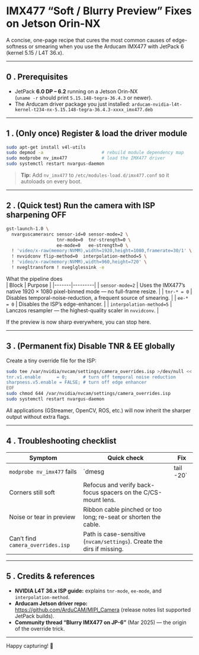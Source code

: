 # IMX477 “Soft / Blurry Preview” Fixes on Jetson Orin-NX  
A concise, one-page recipe that cures the most common causes of edge-softness or smearing when you use the Arducam IMX477 with JetPack 6 (kernel 5.15 / L4T 36.x).

---

## 0 . Prerequisites
* JetPack **6.0 DP – 6.2** running on a Jetson Orin-NX  
  (`uname -r` should print `5.15.148-tegra-36.4.3` or newer).
* The Arducam driver package you just installed:
  `arducam-nvidia-l4t-kernel-t234-nx-5.15.148-tegra-36.4.3-xxxx_imx477.deb`

---

## 1 . (Only once) Register & load the driver module
```bash
sudo apt-get install v4l-utils
sudo depmod -a                      # rebuild module dependency map
sudo modprobe nv_imx477             # load the IMX477 driver
sudo systemctl restart nvargus-daemon
```
> **Tip:** Add `nv_imx477` to `/etc/modules-load.d/imx477.conf` so it autoloads on every boot.

---

## 2 . (Quick test) Run the camera with ISP sharpening **OFF**
```bash
gst-launch-1.0 \
  nvarguscamerasrc sensor-id=0 sensor-mode=2 \
                   tnr-mode=0  tnr-strength=0 \
                   ee-mode=0   ee-strength=0 \
  ! 'video/x-raw(memory:NVMM),width=1920,height=1080,framerate=30/1' \
  ! nvvidconv flip-method=0  interpolation-method=5 \
  ! 'video/x-raw(memory:NVMM),width=960,height=720' \
  ! nvegltransform ! nveglglessink -e
```

What the pipeline does  
| Block | Purpose |
|-------|---------|
| `sensor-mode=2` | Uses the IMX477’s native 1920 × 1080 pixel-binned mode — no full-frame resize. |
| `tnr-* = 0`     | Disables temporal-noise-reduction, a frequent source of smearing. |
| `ee-* = 0`      | Disables the ISP’s edge-enhancer. |
| `interpolation-method=5` | Lanczos resampler — the highest-quality scaler in `nvvidconv`. |

If the preview is now sharp everywhere, you can stop here.

---

## 3 . (Permanent fix) Disable TNR & EE globally
Create a tiny override file for the ISP:

```bash
sudo tee /var/nvidia/nvcam/settings/camera_overrides.isp >/dev/null <<'EOF'
tnr.v1.enable      = 0;      # turn off temporal noise reduction
sharpness.v5.enable = FALSE; # turn off edge enhancer
EOF
sudo chmod 644 /var/nvidia/nvcam/settings/camera_overrides.isp
sudo systemctl restart nvargus-daemon
```

All applications (GStreamer, OpenCV, ROS, etc.) will now inherit the sharper output without extra flags.

---

## 4 . Troubleshooting checklist
| Symptom | Quick check | Fix |
|---------|-------------|-----|
| `modprobe nv_imx477` fails | `dmesg | tail -20` | Kernel mismatch – flash the matching JetPack or rebuild the module. |
| Corners still soft | Refocus and verify back-focus spacers on the C/CS-mount lens. |
| Noise or tear in preview | Ribbon cable pinched or too long; re-seat or shorten the cable. |
| Can’t find `camera_overrides.isp` | Path is case-sensitive (`nvcam/settings`). Create the dirs if missing. |

---

## 5 . Credits & references
* **NVIDIA L4T 36.x ISP guide:** explains `tnr-mode`, `ee-mode`, and `interpolation-method`.  
* **Arducam Jetson driver repo:** <https://github.com/ArduCAM/MIPI_Camera> (release notes list supported JetPack builds).  
* **Community thread “Blurry IMX477 on JP-6”** (Mar 2025) — the origin of the override trick.

---

Happy capturing!  🎥
```
